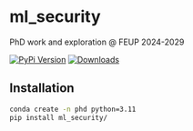 # ml_security
PhD work and exploration @ FEUP 2024-2029

[![PyPi Version](https://img.shields.io/pypi/v/ml_security)](https://pypi.org/project/ml_security/)
[![Downloads](https://static.pepy.tech/badge/ml_security)](https://pepy.tech/project/ml_security)


## Installation

```bash
conda create -n phd python=3.11
pip install ml_security/
```